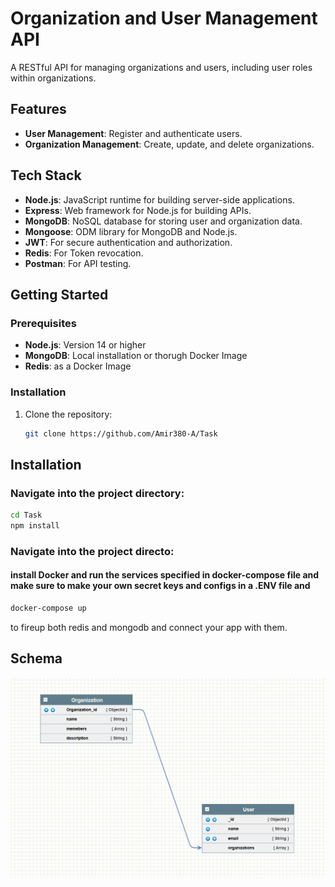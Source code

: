 # Organization and User Management API

A RESTful API for managing organizations and users, including user roles within organizations.

## Features

- **User Management**: Register and authenticate users.
- **Organization Management**: Create, update, and delete organizations.

## Tech Stack

- **Node.js**: JavaScript runtime for building server-side applications.
- **Express**: Web framework for Node.js for building APIs.
- **MongoDB**: NoSQL database for storing user and organization data.
- **Mongoose**: ODM library for MongoDB and Node.js.
- **JWT**: For secure authentication and authorization.
- **Redis**: For Token revocation.
- **Postman**: For API testing.

## Getting Started

### Prerequisites

- **Node.js**: Version 14 or higher
- **MongoDB**: Local installation or thorugh Docker Image
- **Redis**: as a Docker Image

### Installation

1. Clone the repository:
   ```bash
   git clone https://github.com/Amir380-A/Task

## Installation

### Navigate into the project directory:
```bash
cd Task
npm install
```
### Navigate into the project directo:
#### install Docker and run the services specified in docker-compose file and make sure to make your own secret keys and configs in a .ENV file and 
```bash
docker-compose up
```
to fireup both redis and mongodb and connect your app with them.
## Schema 
![Alt Text](img/1.jpg)

